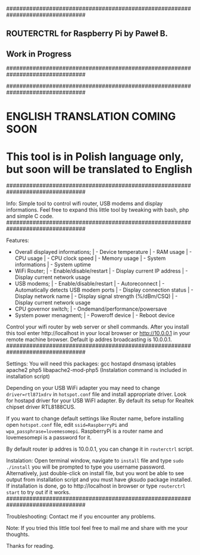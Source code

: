 ################################################################################
##           ROUTERCTRL for Raspberry Pi by Paweł B.                          ##
##           Work in Progress                                                 ##
################################################################################

################################################################################
#             ENGLISH TRANSLATION COMING SOON                                  #
# This tool is in Polish language only, but soon will be translated to English #
################################################################################

Info:
Simple tool to control wifi router, USB modems and display informations. 
Feel free to expand this little tool by tweaking with bash, php and simple C code.
################################################################################

Features:
 - Overall displayed informations;
 | - Device temperature
  | - RAM usage
   | - CPU usage
    | - CPU clock speed
     | - Memory usage
      | - System informations
       | - System uptime
 - WiFi Router;
 | - Enable/disable/restart
  | - Display current IP address
   | - Display current network usage
 - USB modems;
 | - Enable/disable/restart
  | - Autoreconnect
   | - Automatically detects USB modem ports
    | - Display connection status
     | - Display network name
      | - Display signal strength (%/dBm/CSQ)
       | - Display current network usage
 - CPU governor switch;
 | - Ondemand/performance/powersave
 - System power menagment;
 | - Poweroff device
  | - Reboot device
 
Control your wifi router by web server or shell commands.
After you install this tool enter http://localhost in your local browser or 
http://10.0.0.1 in your remote machine browser. Default ip addres broadcasting 
is 10.0.0.1.
################################################################################

Settings:
You will need this packages:
  gcc hostapd dnsmasq iptables apache2 php5 libapache2-mod-php5
(Instalation command is included in installation script)

Depending on your USB WiFi adapter you may need to change `driver=rtl871xdrv` in
`hotspot.conf` file and install appropriate driver. Look for hostapd driver for
your USB WiFI adapter. By default its setup for Realtek chipset driver RTL8188CUS.

If you want to change default settings like Router name, before installing open 
`hotspot.conf` file, edit `ssid=RaspberryPi` and `wpa_passphrase=lovemesomepi`. 
RaspberryPi is a router name and lovemesomepi is a password for it.

By default router ip addres is 10.0.0.1, you can change it in `routerctrl` script.

Instalation:
Open terminal window, navigate to `install` file and type `sudo ./install` you 
will be prompted to type you username password. Alternatively, just double-click on 
install file, but you wont be able to see output from installation script and 
you must have gksudo package installed. If installation is done, go to 
http://localhost in browser or type `routerctrl start` to try out if it works. 
################################################################################

Troubleshooting:
Contact me if you encounter any problems.

Note:
If you tried this little tool feel free to mail me and share with me your thoughts.

Thanks for reading.

